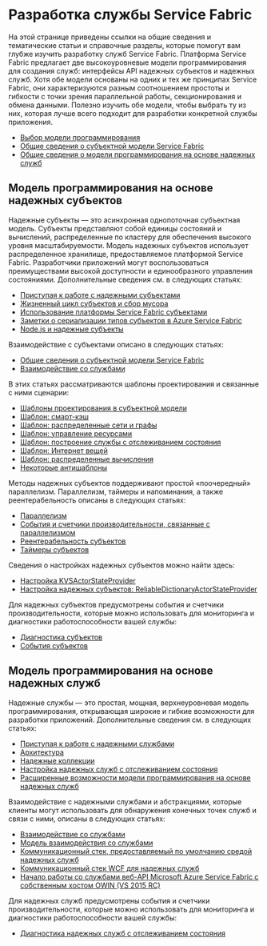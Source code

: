 <properties
   pageTitle="Разработка службы Service Fabric | Microsoft Azure"
   description="Тематические статьи и учебники, помогающие научиться разрабатывать службы Service Fabric с использованием моделей программирования на основе надежных субъектов и служб."
   services="service-fabric"
   documentationCenter=".net"
   authors="rwike77"
   manager="timlt"
   editor=""/>

<tags
   ms.service="service-fabric"
   ms.devlang="dotnet"
   ms.topic="article"
   ms.tgt_pltfrm="NA"
   ms.workload="NA"
   ms.date="09/25/2015"
   ms.author="ryanwi"/>

# Разработка службы Service Fabric
На этой странице приведены ссылки на общие сведения и тематические статьи и справочные разделы, которые помогут вам глубже изучить разработку служб Service Fabric. Платформа Service Fabric предлагает две высокоуровневые модели программирования для создания служб: интерфейсы API надежных субъектов и надежных служб. Хотя обе модели основаны на одних и тех же принципах Service Fabric, они характеризуются разным соотношением простоты и гибкости с точки зрения параллельной работы, секционирования и обмена данными. Полезно изучить обе модели, чтобы выбрать ту из них, которая лучше всего подходит для разработки конкретной службы приложения.

- [Выбор модели программирования](service-fabric-choose-framework.md)
- [Общие сведения о субъектной модели Service Fabric](service-fabric-reliable-actors-introduction.md)
- [Общие сведения о модели программирования на основе надежных служб](../Service-Fabric/service-fabric-reliable-services-introduction.md)

## Модель программирования на основе надежных субъектов
 Надежные субъекты — это асинхронная однопоточная субъектная модель. Субъекты представляют собой единицы состояний и вычислений, распределенные по кластеру для обеспечения высокого уровня масштабируемости. Модель надежных субъектов использует распределенное хранилище, предоставляемое платформой Service Fabric. Разработчики приложений могут воспользоваться преимуществами высокой доступности и единообразного управления состояниями. Дополнительные сведения см. в следующих статьях:

- [Приступая к работе с надежными субъектами](service-fabric-reliable-actors-get-started.md)
- [Жизненный цикл субъектов и сбор мусора](service-fabric-reliable-actors-lifecycle.md)
- [Использование платформы Service Fabric субъектами](service-fabric-reliable-actors-platform.md)
- [Заметки о сериализации типов субъектов в Azure Service Fabric](service-fabric-reliable-actors-notes-on-actor-type-serialization.md)
- [Node.js и надежные субъекты](service-fabric-node-and-reliable-actors-an-winning-combination.md)

Взаимодействие с субъектами описано в следующих статьях:

- [Общие сведения о субъектной модели Service Fabric](service-fabric-reliable-actors-introduction.md#actor-communication)
- [Взаимодействие со службами](service-fabric-connect-and-communicate-with-services.md)

В этих статьях рассматриваются шаблоны проектирования и связанные с ними сценарии:

- [Шаблоны проектирования в субъектной модели](service-fabric-reliable-actors-patterns-introduction.md)  
- [Шаблон: смарт-кэш](service-fabric-reliable-actors-pattern-smart-cache.md)
- [Шаблон: распределенные сети и графы](service-fabric-reliable-actors-pattern-distributed-networks-and-graphs.md)
- [Шаблон: управление ресурсами](service-fabric-reliable-actors-pattern-resource-governance.md)
- [Шаблон: построение службы с отслеживанием состояния](service-fabric-reliable-actors-pattern-stateful-service-composition.md)
- [Шаблон: Интернет вещей](service-fabric-reliable-actors-pattern-internet-of-things.md)
- [Шаблон: распределенные вычисления](service-fabric-reliable-actors-pattern-distributed-computation.md)
- [Некоторые антишаблоны](service-fabric-reliable-actors-anti-patterns.md)

Методы надежных субъектов поддерживают простой «поочередный» параллелизм. Параллелизм, таймеры и напоминания, а также реентерабельность описаны в следующих статьях:

- [Параллелизм](service-fabric-reliable-actors-introduction.md#concurrency)
- [События и счетчики производительности, связанные с параллелизмом](service-fabric-reliable-actors-diagnostics.md)
- [Реентерабельность субъектов](service-fabric-reliable-actors-reentrancy.md)
- [Таймеры субъектов](service-fabric-reliable-actors-timers-reminders.md)

Сведения о настройках надежных субъектов можно найти здесь:

- [Настройка KVSActorStateProvider](../Service-Fabric/service-fabric-reliable-actors-KVSActorstateprovider-configuration.md)  
- [Настройка надежных субъектов: ReliableDictionaryActorStateProvider](../service-fabric-reliable-actors-reliabledictionarystateprovider-configuration.md)

Для надежных субъектов предусмотрены события и счетчики производительности, которые можно использовать для мониторинга и диагностики работоспособности вашей службы:

- [Диагностика субъектов](service-fabric-reliable-actors-diagnostics.md)
- [События субъектов](service-fabric-reliable-actors-events.md)


## Модель программирования на основе надежных служб
Надежные службы — это простая, мощная, верхнеуровневая модель программирования, открывающая широкие и гибкие возможности для разработки приложений. Дополнительные сведения см. в следующих статьях:

- [Приступая к работе с надежными службами](service-fabric-reliable-services-quick-start.md)
- [Архитектура](service-fabric-reliable-services-platform-architecture.md)
- [Надежные коллекции](service-fabric-reliable-services-reliable-collections.md)
- [Настройка надежных служб с отслеживанием состояния](../Service-Fabric/service-fabric-reliable-services-configuration.md)
- [Расширенные возможности модели программирования на основе надежных служб](../Service-Fabric/service-fabric-reliable-services-advanced-usage.md)

Взаимодействие с надежными службами и абстракциями, которые клиенты могут использовать для обнаружения конечных точек служб и связи с ними, описаны в следующих статьях:

- [Взаимодействие со службами](service-fabric-connect-and-communicate-with-services.md)
- [Модель взаимодействия со службами](service-fabric-reliable-services-communication.md)
- [Коммуникационный стек, предоставляемый по умолчанию средой надежных служб](service-fabric-reliable-services-communication-remoting.md)
- [Коммуникационный стек WCF для надежных служб](service-fabric-reliable-services-communication-wcf.md)
- [Начало работы со службами веб-API Microsoft Azure Service Fabric с собственным хостом OWIN (VS 2015 RC)](service-fabric-reliable-services-communication-webapi.md)

Для надежных служб предусмотрены события и счетчики производительности, которые можно использовать для мониторинга и диагностики работоспособности вашей службы:

- [Диагностика надежных служб с отслеживанием состояния](service-fabric-reliable-services-diagnostics.md)

<!---HONumber=Nov15_HO4-->